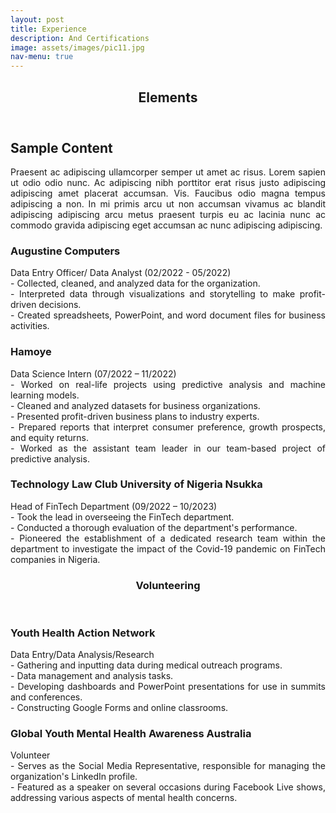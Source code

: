 ```yaml
---
layout: post
title: Experience
description: And Certifications
image: assets/images/pic11.jpg
nav-menu: true
---
```


<!-- Main -->
<div id="main" class="alt">

<!-- One -->
<section id="one">
    <div class="inner">
        <header class="major">
            <h1>Elements</h1>
        </header>
        <!-- Content -->
        <h2 id="content">Sample Content</h2>
        <p style="text-align: justify;">
            Praesent ac adipiscing ullamcorper semper ut amet ac risus. Lorem sapien ut odio odio nunc. Ac adipiscing nibh porttitor erat risus justo adipiscing adipiscing amet placerat accumsan. Vis. Faucibus odio magna tempus adipiscing a non. In mi primis arcu ut non accumsan vivamus ac blandit adipiscing adipiscing arcu metus praesent turpis eu ac lacinia nunc ac commodo gravida adipiscing eget accumsan ac nunc adipiscing adipiscing.
        </p>
        <div class="row">
            <div class="6u 12u$(small)">
                <h3>Augustine Computers</h3>
                <p style="text-align: justify;">
                    Data Entry Officer/ Data Analyst (02/2022 - 05/2022)<br>
                    - Collected, cleaned, and analyzed data for the organization.<br>
                    - Interpreted data through visualizations and storytelling to make profit-driven decisions.<br>
                    - Created spreadsheets, PowerPoint, and word document files for business activities.
                </p>
            </div>
            <div class="6u$ 12u$(small)">
                <h3>Hamoye</h3>
                <p style="text-align: justify;">
                    Data Science Intern (07/2022 – 11/2022)<br>
                    - Worked on real-life projects using predictive analysis and machine learning models.<br>
                    - Cleaned and analyzed datasets for business organizations.<br>
                    - Presented profit-driven business plans to industry experts.<br>
                    - Prepared reports that interpret consumer preference, growth prospects, and equity returns.<br>
                    - Worked as the assistant team leader in our team-based project of predictive analysis.
                </p>
            </div>
            <div class="6u$ 12u$(small)">
                <h3>Technology Law Club University of Nigeria Nsukka</h3>
                <p style="text-align: justify;">
                    Head of FinTech Department (09/2022 – 10/2023)<br>
                    - Took the lead in overseeing the FinTech department.<br>
                    - Conducted a thorough evaluation of the department's performance.<br>
                    - Pioneered the establishment of a dedicated research team within the department to investigate the impact of the Covid-19 pandemic on FinTech companies in Nigeria.
                </p>
            </div>
        </div>
        <section id="one">
            <div class="inner">
                <header class="major">
                    <h1>Volunteering</h1>
                </header>
                <!-- Break -->
                <div class="row">
                    <div class="6u 12u$(small)">
                        <h3>Youth Health Action Network</h3>
                        <p style="text-align: justify;">
                            Data Entry/Data Analysis/Research<br>
                            - Gathering and inputting data during medical outreach programs.<br>
                            - Data management and analysis tasks.<br>
                            - Developing dashboards and PowerPoint presentations for use in summits and conferences.<br>
                            - Constructing Google Forms and online classrooms.
                        </p>
                    </div>
                    <div class="6u$ 12u$(small)">
                        <h3>Global Youth Mental Health Awareness Australia</h3>
                        <p style="text-align: justify;">
                            Volunteer<br>
                            - Serves as the Social Media Representative, responsible for managing the organization's LinkedIn profile.<br>
                            - Featured as a speaker on several occasions during Facebook Live shows, addressing various aspects of mental health concerns.
                        </p>
                    </div>
                </div>
            </div>
        </section>
    </div>
</section>
